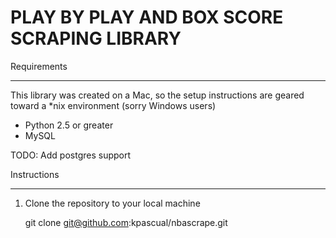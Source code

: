 PLAY BY PLAY AND BOX SCORE SCRAPING LIBRARY
=========

Requirements
_________

This library was created on a Mac, so the setup instructions are geared toward a *nix environment (sorry Windows users)

* Python 2.5 or greater
* MySQL

TODO: Add postgres support

Instructions
_________

1. Clone the repository to your local machine

    git clone git@github.com:kpascual/nbascrape.git
